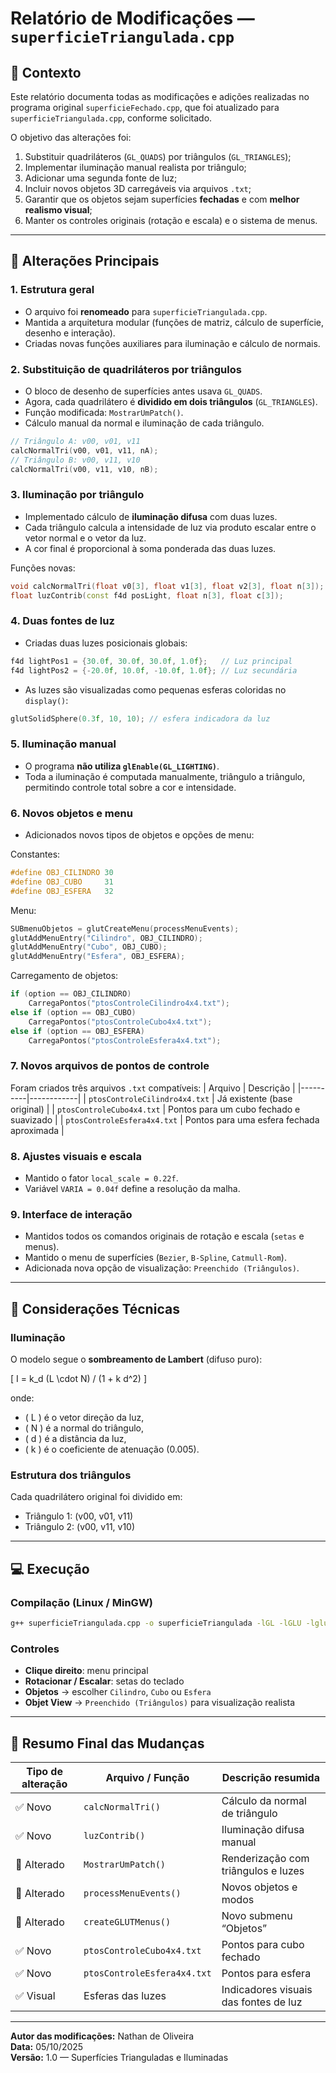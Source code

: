 
# Relatório de Modificações — `superficieTriangulada.cpp`

## 📘 Contexto
Este relatório documenta todas as modificações e adições realizadas no programa original `superficieFechado.cpp`,
que foi atualizado para `superficieTriangulada.cpp`, conforme solicitado.

O objetivo das alterações foi:
1. Substituir quadriláteros (`GL_QUADS`) por triângulos (`GL_TRIANGLES`);
2. Implementar iluminação manual realista por triângulo;
3. Adicionar uma segunda fonte de luz;
4. Incluir novos objetos 3D carregáveis via arquivos `.txt`;
5. Garantir que os objetos sejam superfícies **fechadas** e com **melhor realismo visual**;
6. Manter os controles originais (rotação e escala) e o sistema de menus.

---

## 🔧 Alterações Principais

### 1. Estrutura geral
- O arquivo foi **renomeado** para `superficieTriangulada.cpp`.
- Mantida a arquitetura modular (funções de matriz, cálculo de superfície, desenho e interação).
- Criadas novas funções auxiliares para iluminação e cálculo de normais.

### 2. Substituição de quadriláteros por triângulos
- O bloco de desenho de superfícies antes usava `GL_QUADS`.
- Agora, cada quadrilátero é **dividido em dois triângulos** (`GL_TRIANGLES`).
- Função modificada: `MostrarUmPatch()`.
- Cálculo manual da normal e iluminação de cada triângulo.

```cpp
// Triângulo A: v00, v01, v11
calcNormalTri(v00, v01, v11, nA);
// Triângulo B: v00, v11, v10
calcNormalTri(v00, v11, v10, nB);
```

### 3. Iluminação por triângulo
- Implementado cálculo de **iluminação difusa** com duas luzes.
- Cada triângulo calcula a intensidade de luz via produto escalar entre o vetor normal e o vetor da luz.
- A cor final é proporcional à soma ponderada das duas luzes.

Funções novas:
```cpp
void calcNormalTri(float v0[3], float v1[3], float v2[3], float n[3]);
float luzContrib(const f4d posLight, float n[3], float c[3]);
```

### 4. Duas fontes de luz
- Criadas duas luzes posicionais globais:
```cpp
f4d lightPos1 = {30.0f, 30.0f, 30.0f, 1.0f};   // Luz principal
f4d lightPos2 = {-20.0f, 10.0f, -10.0f, 1.0f}; // Luz secundária
```
- As luzes são visualizadas como pequenas esferas coloridas no `display()`:
```cpp
glutSolidSphere(0.3f, 10, 10); // esfera indicadora da luz
```

### 5. Iluminação manual
- O programa **não utiliza `glEnable(GL_LIGHTING)`**.
- Toda a iluminação é computada manualmente, triângulo a triângulo, permitindo controle total sobre a cor e intensidade.

### 6. Novos objetos e menu
- Adicionados novos tipos de objetos e opções de menu:

Constantes:
```cpp
#define OBJ_CILINDRO 30
#define OBJ_CUBO     31
#define OBJ_ESFERA   32
```

Menu:
```cpp
SUBmenuObjetos = glutCreateMenu(processMenuEvents);
glutAddMenuEntry("Cilindro", OBJ_CILINDRO);
glutAddMenuEntry("Cubo", OBJ_CUBO);
glutAddMenuEntry("Esfera", OBJ_ESFERA);
```

Carregamento de objetos:
```cpp
if (option == OBJ_CILINDRO)
    CarregaPontos("ptosControleCilindro4x4.txt");
else if (option == OBJ_CUBO)
    CarregaPontos("ptosControleCubo4x4.txt");
else if (option == OBJ_ESFERA)
    CarregaPontos("ptosControleEsfera4x4.txt");
```

### 7. Novos arquivos de pontos de controle
Foram criados três arquivos `.txt` compatíveis:
| Arquivo | Descrição |
|----------|------------|
| `ptosControleCilindro4x4.txt` | Já existente (base original) |
| `ptosControleCubo4x4.txt` | Pontos para um cubo fechado e suavizado |
| `ptosControleEsfera4x4.txt` | Pontos para uma esfera fechada aproximada |

### 8. Ajustes visuais e escala
- Mantido o fator `local_scale = 0.22f`.
- Variável `VARIA = 0.04f` define a resolução da malha.

### 9. Interface de interação
- Mantidos todos os comandos originais de rotação e escala (`setas` e menus).
- Mantido o menu de superfícies (`Bezier`, `B-Spline`, `Catmull-Rom`).
- Adicionada nova opção de visualização: `Preenchido (Triângulos)`.

---

## 🧠 Considerações Técnicas

### Iluminação
O modelo segue o **sombreamento de Lambert** (difuso puro):

\[ I = k_d (L \cdot N) / (1 + k d^2) \]

onde:
- \( L \) é o vetor direção da luz,
- \( N \) é a normal do triângulo,
- \( d \) é a distância da luz,
- \( k \) é o coeficiente de atenuação (0.005).

### Estrutura dos triângulos
Cada quadrilátero original foi dividido em:
- Triângulo 1: (v00, v01, v11)
- Triângulo 2: (v00, v11, v10)

---

## 💻 Execução

### Compilação (Linux / MinGW)
```bash
g++ superficieTriangulada.cpp -o superficieTriangulada -lGL -lGLU -lglut
```

### Controles
- **Clique direito**: menu principal
- **Rotacionar / Escalar**: setas do teclado
- **Objetos** → escolher `Cilindro`, `Cubo` ou `Esfera`
- **Objet View** → `Preenchido (Triângulos)` para visualização realista

---

## 🧾 Resumo Final das Mudanças

| Tipo de alteração | Arquivo / Função | Descrição resumida |
|--------------------|------------------|--------------------|
| ✅ Novo | `calcNormalTri()` | Cálculo da normal de triângulo |
| ✅ Novo | `luzContrib()` | Iluminação difusa manual |
| 🔄 Alterado | `MostrarUmPatch()` | Renderização com triângulos e luzes |
| 🔄 Alterado | `processMenuEvents()` | Novos objetos e modos |
| 🔄 Alterado | `createGLUTMenus()` | Novo submenu “Objetos” |
| ✅ Novo | `ptosControleCubo4x4.txt` | Pontos para cubo fechado |
| ✅ Novo | `ptosControleEsfera4x4.txt` | Pontos para esfera |
| ✅ Visual | Esferas das luzes | Indicadores visuais das fontes de luz |

---

**Autor das modificações:** Nathan de Oliveira  
**Data:** 05/10/2025  
**Versão:** 1.0 — Superfícies Trianguladas e Iluminadas
